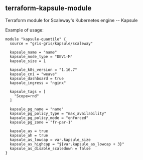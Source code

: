 terraform-kapsule-module
----

Terraform module for Scaleway's Kubernetes engine -- Kapsule

Example of usage:
```
module "kapsule-quantile" {
  source = "gris-gris/kapsule/scaleway"

  kapsule_name = "name"
  kapsule_node_type = "DEV1-M"
  kapsule_size = 1

  kapsule_k8s_version = "1.16.7"
  kapsule_cni = "weave"
  kapsule_dashboard = true
  kapsule_ingress = "nginx"

  kapsule_tags = [
    "Scope=rnd"
  ]

  kapsule_pg_name = "name"
  kapsule_pg_policy_type = "max_availability"
  kapsule_pg_policy_mode = "enforced"
  kapsule_pg_zone = "fr-par-1"

  kapsule_as = true
  kapsule_ah = true
  kapsule_as_lowcap = var.kapsule_size
  kapsule_as_highcap = "${var.kapsule_as_lowcap + 3}"
  kapsule_as_disable_scaledown = false
}
```
